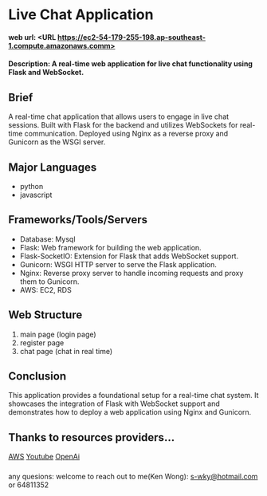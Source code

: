 # Live Chat Application
#### web url:  <URL https://ec2-54-179-255-198.ap-southeast-1.compute.amazonaws.comm>
#### Description: A real-time web application for live chat functionality using Flask and WebSocket.

## Brief
A real-time chat application that allows users to engage in live chat sessions. Built with Flask for the backend and utilizes WebSockets for real-time communication. Deployed using Nginx as a reverse proxy and Gunicorn as the WSGI server.

## Major Languages
* python
* javascript

## Frameworks/Tools/Servers
* Database: Mysql
* Flask: Web framework for building the web application.
* Flask-SocketIO: Extension for Flask that adds WebSocket support.
* Gunicorn: WSGI HTTP server to serve the Flask application.
* Nginx: Reverse proxy server to handle incoming requests and proxy them to Gunicorn.
* AWS: EC2, RDS

## Web Structure
1. main page (login page)
2. register page
3. chat page (chat in real time)

## Conclusion
This application provides a foundational setup for a real-time chat system. It showcases the integration of Flask with WebSocket support and demonstrates how to deploy a web application using Nginx and Gunicorn.

## Thanks to resources providers...
[AWS]([https://www.nasa.gov/](https://aws.amazon.com/free/?gclid=Cj0KCQjw7ZO0BhDYARIsAFttkCg-qWwdppD0QAE1nJr44Dn3Jils4ekNcvp4ilU6wRkZe4EXjnjBWrwaAuYnEALw_wcB&trk=271cba8e-0851-4281-b5f0-6e0928ee8ee8&sc_channel=ps&ef_id=Cj0KCQjw7ZO0BhDYARIsAFttkCg-qWwdppD0QAE1nJr44Dn3Jils4ekNcvp4ilU6wRkZe4EXjnjBWrwaAuYnEALw_wcB:G:s&s_kwcid=AL!4422!3!639556447589!e!!g!!aws!19147836453!144195989916))
[Youtube](https://www.youtube.com/)
[OpenAi](https://openai.com/)

###
any quesions: welcome to reach out to me(Ken Wong): s-wky@hotmail.com or 64811352


